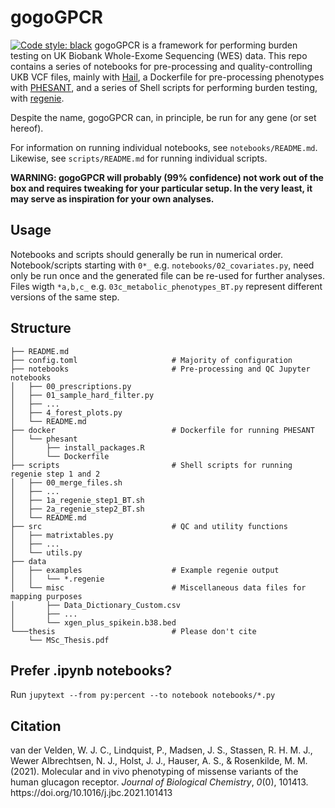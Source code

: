 # gogoGPCR

[![Code style: black](https://img.shields.io/badge/code%20style-black-000000.svg)](https://github.com/psf/black)
gogoGPCR is a framework for performing burden testing on UK Biobank Whole-Exome Sequencing (WES) data. This repo contains a series of notebooks for pre-processing and quality-controlling UKB VCF files, mainly with [Hail](https://hail.is), a Dockerfile for pre-processing phenotypes with [PHESANT](https://github.com/MRCIEU/PHESANT), and a series of Shell scripts for performing burden testing, with [regenie](https://rgcgithub.github.io/regenie/).

Despite the name, gogoGPCR can, in principle, be run for any gene (or 
set hereof). 

For information on running individual notebooks, see `notebooks/README.md`. Likewise, see `scripts/README.md` for running individual scripts.

**WARNING: gogoGPCR will probably (99% confidence) not work out of the box and requires tweaking for your particular setup. In the very least, it may serve as inspiration for your own analyses.**

## Usage
Notebooks and scripts should generally be run in numerical order. Notebook/scripts starting with `0*_` e.g. `notebooks/02_covariates.py`, need only be run once and the generated file can be re-used for further analyses. Files wigth `*a,b,c_` e.g. `03c_metabolic_phenotypes_BT.py` represent different versions of the same step. 

## Structure

```
├── README.md
├── config.toml                     # Majority of configuration
├── notebooks                       # Pre-processing and QC Jupyter notebooks
│   ├── 00_prescriptions.py         
│   ├── 01_sample_hard_filter.py    
│   ├── ...
│   ├── 4_forest_plots.py
│   └── README.md
├── docker                          # Dockerfile for running PHESANT
│   └── phesant  
│       ├── install_packages.R  
│       └── Dockerfile
├── scripts                         # Shell scripts for running regenie step 1 and 2
│   ├── 00_merge_files.sh
│   ├── ...
│   ├── 1a_regenie_step1_BT.sh
│   ├── 2a_regenie_step2_BT.sh
│   └── README.md    
├── src                             # QC and utility functions
│   ├── matrixtables.py
│   ├── ...
│   └── utils.py  
├── data
│   ├── examples                    # Example regenie output
│   │   └── *.regenie
│   └── misc                        # Miscellaneous data files for mapping purposes
│       ├── Data_Dictionary_Custom.csv
│       ├── ...
│       └── xgen_plus_spikein.b38.bed
└───thesis                          # Please don't cite
    └── MSc_Thesis.pdf

```

## Prefer .ipynb notebooks?
Run `jupytext --from py:percent --to notebook notebooks/*.py`


## Citation
<div class="csl-entry">van der Velden, W. J. C., Lindquist, P., Madsen, J. S., Stassen, R. H. M. J., Wewer Albrechtsen, N. J., Holst, J. J., Hauser, A. S., &#38; Rosenkilde, M. M. (2021). Molecular and in vivo phenotyping of missense variants of the human glucagon receptor. <i>Journal of Biological Chemistry</i>, <i>0</i>(0), 101413. https://doi.org/10.1016/j.jbc.2021.101413</div>
